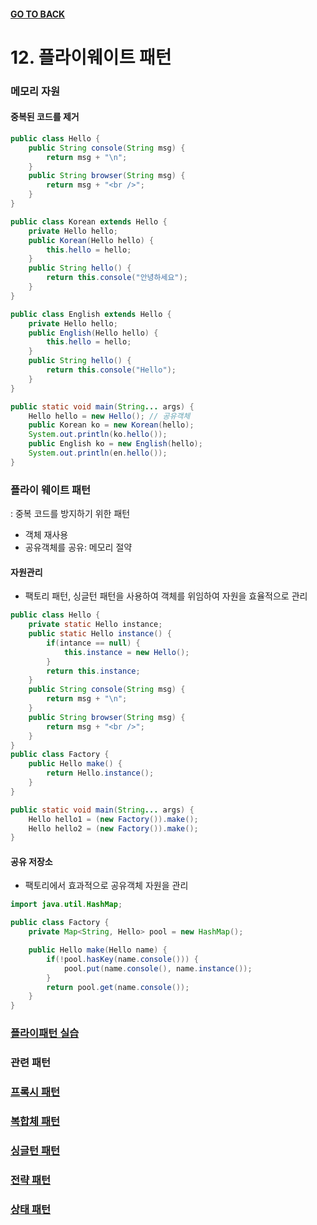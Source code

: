#### [GO TO BACK](../README.md)

# 12. 플라이웨이트 패턴

### 메모리 자원
#### 중복된 코드를 제거
```java
public class Hello {
	public String console(String msg) {
		return msg + "\n";
    }
    public String browser(String msg) {
		return msg + "<br />";
    }
}

public class Korean extends Hello {
	private Hello hello;
	public Korean(Hello hello) {
		this.hello = hello;
    }
	public String hello() {
		return this.console("안녕하세요");
    }
}

public class English extends Hello {
	private Hello hello;
	public English(Hello hello) {
		this.hello = hello;
	}
	public String hello() {
		return this.console("Hello");
    }
}

public static void main(String... args) {
	Hello hello = new Hello(); // 공유객체
	public Korean ko = new Korean(hello);
	System.out.println(ko.hello());
	public English ko = new English(hello);
	System.out.println(en.hello());
}
```
### 플라이 웨이트 패턴
: 중복 코드를 방지하기 위한 패턴
- 객체 재사용
- 공유객체를 공유: 메모리 절약

#### 자원관리
- 팩토리 패턴, 싱글턴 패턴을 사용하여 객체를 위임하여 자원을 효율적으로 관리
```java
public class Hello {
	private static Hello instance;
	public static Hello instance() {
		if(intance == null) {
			this.instance = new Hello();
		}
		return this.instance;
    }
	public String console(String msg) {
		return msg + "\n";
    }
    public String browser(String msg) {
		return msg + "<br />";
    }
}
public class Factory {
	public Hello make() {
		return Hello.instance();
    }
}

public static void main(String... args) {
	Hello hello1 = (new Factory()).make();
	Hello hello2 = (new Factory()).make();
}
```
#### 공유 저장소
- 팩토리에서 효과적으로 공유객체 자원을 관리

```java
import java.util.HashMap;

public class Factory {
	private Map<String, Hello> pool = new HashMap();

	public Hello make(Hello name) {
        if(!pool.hasKey(name.console())) {
        	pool.put(name.console(), name.instance());
		}
		return pool.get(name.console());
	}
}
```

### [플라이패턴 실습](./Main.java)

### 관련 패턴
### [프록시 패턴](../chapter13/README.md)
### [복합체 패턴](../chapter9/README.md)
### [싱글턴 패턴](../chapter2/README.md)
### [전략 패턴](../chapter23/README.md)
### [상태 패턴](../chapter20/README.md)
